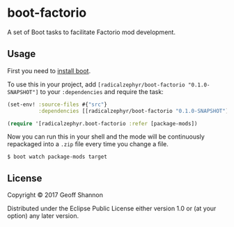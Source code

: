 # boot-factorio

A set of Boot tasks to facilitate Factorio mod development.

## Usage

First you need to [install boot].

[install boot]: https://github.com/boot-clj/boot#install

To use this in your project, add `[radicalzephyr/boot-factorio
"0.1.0-SNAPSHOT"]` to your `:dependencies` and require the task:

``` clojure
(set-env! :source-files #{"src"}
          :dependencies [[radicalzephyr/boot-factorio "0.1.0-SNAPSHOT"]])

(require '[radicalzephyr.boot-factorio :refer [package-mods])
```

Now you can run this in your shell and the mode will be continuously
repackaged into a `.zip` file every time you change a file.

``` shell
$ boot watch package-mods target
```

## License

Copyright © 2017 Geoff Shannon

Distributed under the Eclipse Public License either version 1.0 or (at
your option) any later version.
